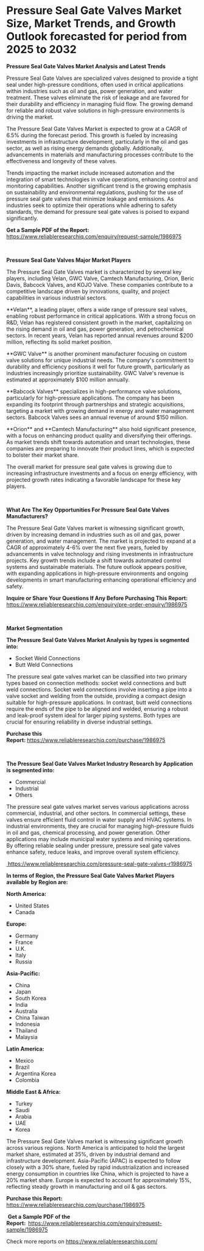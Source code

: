 <p><h1>Pressure Seal Gate Valves Market Size, Market Trends, and Growth Outlook forecasted for period from 2025 to 2032</h1></p><p><strong>Pressure Seal Gate Valves Market Analysis and Latest Trends</strong></p>
<p><p>Pressure Seal Gate Valves are specialized valves designed to provide a tight seal under high-pressure conditions, often used in critical applications within industries such as oil and gas, power generation, and water treatment. These valves eliminate the risk of leakage and are favored for their durability and efficiency in managing fluid flow. The growing demand for reliable and robust valve solutions in high-pressure environments is driving the market.</p><p>The Pressure Seal Gate Valves Market is expected to grow at a CAGR of 6.5% during the forecast period. This growth is fueled by increasing investments in infrastructure development, particularly in the oil and gas sector, as well as rising energy demands globally. Additionally, advancements in materials and manufacturing processes contribute to the effectiveness and longevity of these valves. </p><p>Trends impacting the market include increased automation and the integration of smart technologies in valve operations, enhancing control and monitoring capabilities. Another significant trend is the growing emphasis on sustainability and environmental regulations, pushing for the use of pressure seal gate valves that minimize leakage and emissions. As industries seek to optimize their operations while adhering to safety standards, the demand for pressure seal gate valves is poised to expand significantly.</p></p>
<p><strong>Get a Sample PDF of the Report:&nbsp;</strong> <a href="https://www.reliableresearchiq.com/enquiry/request-sample/1986975?utm_campaign=1900&utm_medium=2&utm_source=Github&utm_content=ia&utm_term=20022025&utm_id=pressure-seal-gate-valves">https://www.reliableresearchiq.com/enquiry/request-sample/1986975</a></p>
<p>&nbsp;</p>
<p><strong>Pressure Seal Gate Valves Major Market Players</strong></p>
<p><p>The Pressure Seal Gate Valves market is characterized by several key players, including Velan, GWC Valve, Camtech Manufacturing, Orion, Beric Davis, Babcock Valves, and KOJO Valve. These companies contribute to a competitive landscape driven by innovations, quality, and project capabilities in various industrial sectors.</p><p>**Velan**, a leading player, offers a wide range of pressure seal valves, enabling robust performance in critical applications. With a strong focus on R&D, Velan has registered consistent growth in the market, capitalizing on the rising demand in oil and gas, power generation, and petrochemical sectors. In recent years, Velan has reported annual revenues around $200 million, reflecting its solid market position.</p><p>**GWC Valve** is another prominent manufacturer focusing on custom valve solutions for unique industrial needs. The company's commitment to durability and efficiency positions it well for future growth, particularly as industries increasingly prioritize sustainability. GWC Valve's revenue is estimated at approximately $100 million annually.</p><p>**Babcock Valves** specializes in high-performance valve solutions, particularly for high-pressure applications. The company has been expanding its footprint through partnerships and strategic acquisitions, targeting a market with growing demand in energy and water management sectors. Babcock Valves sees an annual revenue of around $150 million.</p><p>**Orion** and **Camtech Manufacturing** also hold significant presence, with a focus on enhancing product quality and diversifying their offerings. As market trends shift towards automation and smart technologies, these companies are preparing to innovate their product lines, which is expected to bolster their market share.</p><p>The overall market for pressure seal gate valves is growing due to increasing infrastructure investments and a focus on energy efficiency, with projected growth rates indicating a favorable landscape for these key players.</p></p>
<p>&nbsp;</p>
<p><strong>What Are The Key Opportunities For Pressure Seal Gate Valves Manufacturers?</strong></p>
<p><p>The Pressure Seal Gate Valves market is witnessing significant growth, driven by increasing demand in industries such as oil and gas, power generation, and water management. The market is projected to expand at a CAGR of approximately 4-6% over the next five years, fueled by advancements in valve technology and rising investments in infrastructure projects. Key growth trends include a shift towards automated control systems and sustainable materials. The future outlook appears positive, with expanding applications in high-pressure environments and ongoing developments in smart manufacturing enhancing operational efficiency and safety.</p></p>
<p><strong>Inquire or Share Your Questions If Any Before Purchasing This Report:</strong> <a href="https://www.reliableresearchiq.com/enquiry/pre-order-enquiry/1986975?utm_campaign=1900&utm_medium=2&utm_source=Github&utm_content=ia&utm_term=20022025&utm_id=pressure-seal-gate-valves">https://www.reliableresearchiq.com/enquiry/pre-order-enquiry/1986975</a></p>
<p>&nbsp;</p>
<p><strong>Market Segmentation</strong></p>
<p><strong>The Pressure Seal Gate Valves Market Analysis by types is segmented into:</strong></p>
<p><ul><li>Socket Weld Connections</li><li>Butt Weld Connections</li></ul></p>
<p><p>The pressure seal gate valves market can be classified into two primary types based on connection methods: socket weld connections and butt weld connections. Socket weld connections involve inserting a pipe into a valve socket and welding from the outside, providing a compact design suitable for high-pressure applications. In contrast, butt weld connections require the ends of the pipe to be aligned and welded, ensuring a robust and leak-proof system ideal for larger piping systems. Both types are crucial for ensuring reliability in diverse industrial settings.</p></p>
<p><strong>Purchase this Report:&nbsp;</strong><a href="https://www.reliableresearchiq.com/purchase/1986975?utm_campaign=1900&utm_medium=2&utm_source=Github&utm_content=ia&utm_term=20022025&utm_id=pressure-seal-gate-valves">https://www.reliableresearchiq.com/purchase/1986975</a></p>
<p>&nbsp;</p>
<p><strong>The Pressure Seal Gate Valves Market Industry Research by Application is segmented into:</strong></p>
<p><ul><li>Commercial</li><li>Industrial</li><li>Others</li></ul></p>
<p><p>The pressure seal gate valves market serves various applications across commercial, industrial, and other sectors. In commercial settings, these valves ensure efficient fluid control in water supply and HVAC systems. In industrial environments, they are crucial for managing high-pressure fluids in oil and gas, chemical processing, and power generation. Other applications may include municipal water systems and mining operations. By offering reliable sealing under pressure, pressure seal gate valves enhance safety, reduce leaks, and improve overall system efficiency.</p></p>
<p><a href="https://www.reliableresearchiq.com/pressure-seal-gate-valves-r1986975?utm_campaign=1900&utm_medium=2&utm_source=Github&utm_content=ia&utm_term=20022025&utm_id=pressure-seal-gate-valves">&nbsp;https://www.reliableresearchiq.com/pressure-seal-gate-valves-r1986975</a></p>
<p><strong>In terms of Region, the Pressure Seal Gate Valves Market Players available by Region are:</strong></p>
<p>
    <p> <strong> North America: </strong>
        <ul>
            <li>United States</li>
            <li>Canada</li>
        </ul>
        </p> 
    <p> <strong> Europe: </strong>
        <ul>
            <li>Germany</li>
            <li>France</li>
            <li>U.K.</li>
            <li>Italy</li>
            <li>Russia</li>
        </ul>
        </p> 
    <p> <strong> Asia-Pacific: </strong>
        <ul>
            <li>China</li>
            <li>Japan</li>
            <li>South Korea</li>
            <li>India</li>
            <li>Australia</li>
            <li>China Taiwan</li>
            <li>Indonesia</li>
            <li>Thailand</li>
            <li>Malaysia</li>
        </ul>
        </p> 
    <p> <strong> Latin America: </strong>
        <ul>
            <li>Mexico</li>
            <li>Brazil</li>
            <li>Argentina Korea</li>
            <li>Colombia</li>
        </ul>
        </p> 
    <p> <strong> Middle East & Africa: </strong>
        <ul>
            <li>Turkey</li>
            <li>Saudi</li>
            <li>Arabia</li>
            <li>UAE</li>
            <li>Korea</li>
        </ul>
    </p>
    </p>
<p><p>The Pressure Seal Gate Valves market is witnessing significant growth across various regions. North America is anticipated to hold the largest market share, estimated at 35%, driven by industrial demand and infrastructure development. Asia-Pacific (APAC) is expected to follow closely with a 30% share, fueled by rapid industrialization and increased energy consumption in countries like China, which is projected to have a 20% market share. Europe is expected to account for approximately 15%, reflecting steady growth in manufacturing and oil & gas sectors.</p></p>
<p><strong>Purchase this Report: </strong><a href="https://www.reliableresearchiq.com/purchase/1986975?utm_campaign=1900&utm_medium=2&utm_source=Github&utm_content=ia&utm_term=20022025&utm_id=pressure-seal-gate-valves">https://www.reliableresearchiq.com/purchase/1986975</a></p>
<p>&nbsp;<strong>Get a Sample PDF of the Report:&nbsp;&nbsp;</strong><a href="https://www.reliableresearchiq.com/enquiry/request-sample/1986975?utm_campaign=1900&utm_medium=2&utm_source=Github&utm_content=ia&utm_term=20022025&utm_id=pressure-seal-gate-valves">https://www.reliableresearchiq.com/enquiry/request-sample/1986975</a></p>
<p><strong></strong></p>
<p>Check more reports on <a href="https://www.reliableresearchiq.com/?utm_campaign=1900&utm_medium=2&utm_source=Github&utm_content=ia&utm_term=20022025&utm_id=pressure-seal-gate-valves">https://www.reliableresearchiq.com/</a></p>